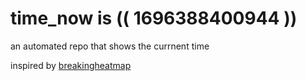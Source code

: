 # time_now is (( 1696388400944 ))

an automated repo that shows the currnent time

inspired by [breakingheatmap](https://github.com/breakingheatmap/breakingheatmap)